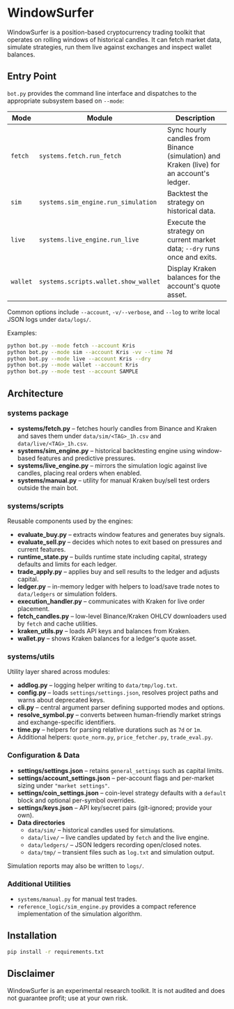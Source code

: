 # WindowSurfer

WindowSurfer is a position-based cryptocurrency trading toolkit that operates on
rolling windows of historical candles. It can fetch market data, simulate
strategies, run them live against exchanges and inspect wallet balances.

## Entry Point

`bot.py` provides the command line interface and dispatches to the appropriate
subsystem based on `--mode`:

| Mode | Module | Description |
|------|--------|-------------|
| `fetch`  | `systems.fetch.run_fetch` | Sync hourly candles from Binance (simulation) and Kraken (live) for an account's ledger. |
| `sim`    | `systems.sim_engine.run_simulation` | Backtest the strategy on historical data. |
| `live`   | `systems.live_engine.run_live` | Execute the strategy on current market data; `--dry` runs once and exits. |
| `wallet` | `systems.scripts.wallet.show_wallet` | Display Kraken balances for the account's quote asset. |

Common options include `--account`, `-v/--verbose`, and `--log` to write
local JSON logs under `data/logs/`.

Examples:

```bash
python bot.py --mode fetch --account Kris
python bot.py --mode sim --account Kris -vv --time 7d
python bot.py --mode live --account Kris --dry
python bot.py --mode wallet --account Kris
python bot.py --mode test --account SAMPLE
```

## Architecture

### systems package

- **systems/fetch.py** – fetches hourly candles from Binance and Kraken and
  saves them under `data/sim/<TAG>_1h.csv` and `data/live/<TAG>_1h.csv`.
- **systems/sim_engine.py** – historical backtesting engine using window-based
  features and predictive pressures.
- **systems/live_engine.py** – mirrors the simulation logic against live
  candles, placing real orders when enabled.
- **systems/manual.py** – utility for manual Kraken buy/sell test orders outside
  the main bot.

### systems/scripts

Reusable components used by the engines:

- **evaluate_buy.py** – extracts window features and generates buy signals.
- **evaluate_sell.py** – decides which notes to exit based on pressures and
  current features.
- **runtime_state.py** – builds runtime state including capital, strategy
  defaults and limits for each ledger.
- **trade_apply.py** – applies buy and sell results to the ledger and adjusts
  capital.
- **ledger.py** – in-memory ledger with helpers to load/save trade notes to
  `data/ledgers` or simulation folders.
- **execution_handler.py** – communicates with Kraken for live order placement.
- **fetch_candles.py** – low-level Binance/Kraken OHLCV downloaders used by
  `fetch` and cache utilities.
- **kraken_utils.py** – loads API keys and balances from Kraken.
- **wallet.py** – shows Kraken balances for a ledger's quote asset.

### systems/utils

Utility layer shared across modules:

- **addlog.py** – logging helper writing to `data/tmp/log.txt`.
- **config.py** – loads `settings/settings.json`, resolves project paths and
  warns about deprecated keys.
- **cli.py** – central argument parser defining supported modes and options.
- **resolve_symbol.py** – converts between human-friendly market strings and
  exchange-specific identifiers.
- **time.py** – helpers for parsing relative durations such as `7d` or `1m`.
- Additional helpers: `quote_norm.py`, `price_fetcher.py`, `trade_eval.py`.

### Configuration & Data

- **settings/settings.json** – retains ``general_settings`` such as capital limits.
- **settings/account_settings.json** – per-account flags and per-market sizing under
  ``"market settings"``.
- **settings/coin_settings.json** – coin-level strategy defaults with a ``default``
  block and optional per-symbol overrides.
- **settings/keys.json** – API key/secret pairs (git-ignored; provide your own).
- **Data directories**
  - `data/sim/` – historical candles used for simulations.
  - `data/live/` – live candles updated by `fetch` and the live engine.
  - `data/ledgers/` – JSON ledgers recording open/closed notes.
  - `data/tmp/` – transient files such as `log.txt` and simulation output.

Simulation reports may also be written to `logs/`.

### Additional Utilities

- `systems/manual.py` for manual test trades.
- `reference_logic/sim_engine.py` provides a compact reference
  implementation of the simulation algorithm.

## Installation

```bash
pip install -r requirements.txt
```

## Disclaimer

WindowSurfer is an experimental research toolkit. It is not audited and does
not guarantee profit; use at your own risk.
